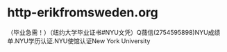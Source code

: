 # http-erikfromsweden.org
（毕业急需！）（纽约大学毕业证书#NYU文凭）Q薇信(2754595898)NYU成绩单.NYU学历认证.NYU使馆认证New York University
